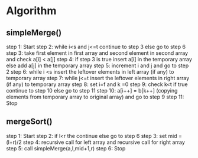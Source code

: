 # Algorithm

## simpleMerge() 
  step 1: Start
  step 2: while i<s and j<=t continue to step 3 else go to step  6
  step 3: take first element in first array and second element in second array and check a[i] < a[j]
  step 4: if step 3 is true insert a[i] in the temporary array else add a[j] in the temporary array 
  step 5: increment i and j and go to step 2
  step 6: while  i <s insert the leftover elements in left array (if any) to temporary array 
  step 7: while j<=t insert the leftover elements in right array (if any) to temporary array
  step 8: set i=f and k =0
  step 9: check k<t if true continue to step 10 else go to step  11
  step 10: a[i++] = b[k++] (copying elements from temporary array to original array) and go to step 9
  step 11: Stop

## mergeSort()
  step 1: Start
  step 2: if l<r the continue else go to step 6
  step 3: set mid = (l+r)/2
  step 4: recursive call for left array and recursive call for right array
  step 5: call simpleMerge(a,l,mid+1,r)
  step 6: Stop
